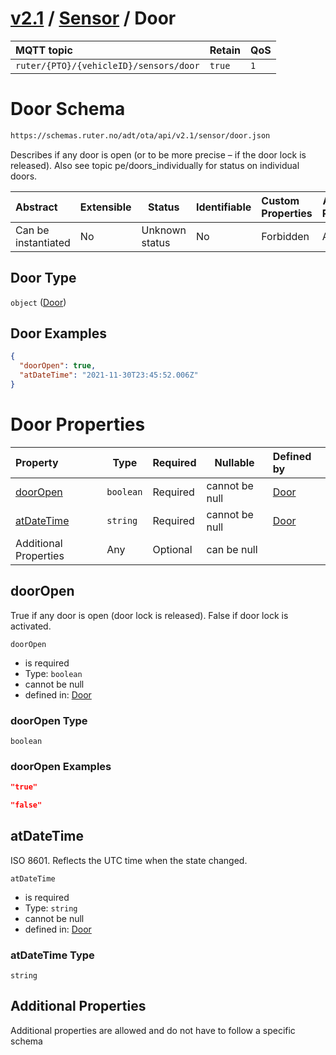 # [v2.1](../../README.md) / [Sensor](README.md) / Door 
 
MQTT topic                                          | Retain   | QoS 
| :------------------------------------------------ | -------- | -------- |
```ruter/{PTO}/{vehicleID}/sensors/door```  | ```true``` | ```1```

# Door Schema

```txt
https://schemas.ruter.no/adt/ota/api/v2.1/sensor/door.json
```

Describes if any door is open (or to be more precise – if the door lock is released). Also see topic pe/doors_individually for status on individual doors.


| Abstract            | Extensible | Status         | Identifiable | Custom Properties | Additional Properties | Access Restrictions | Defined In                                                        |
| :------------------ | ---------- | -------------- | ------------ | :---------------- | --------------------- | ------------------- | ----------------------------------------------------------------- |
| Can be instantiated | No         | Unknown status | No           | Forbidden         | Allowed               | none                | [door.json](../../schema/sensor/door.json "open original schema") |

## Door Type

`object` ([Door](door.md))

## Door Examples

```json
{
  "doorOpen": true,
  "atDateTime": "2021-11-30T23:45:52.006Z"
}
```

# Door Properties

| Property                  | Type      | Required | Nullable       | Defined by                                                                              |
| :------------------------ | --------- | -------- | -------------- | :-------------------------------------------------------------------------------------- |
| [doorOpen](#dooropen)     | `boolean` | Required | cannot be null | [Door](door-properties-dooropen.md "\#/properties/doorOpen#/properties/doorOpen")       |
| [atDateTime](#atdatetime) | `string`  | Required | cannot be null | [Door](door-properties-atdatetime.md "\#/properties/atDateTime#/properties/atDateTime") |
| Additional Properties     | Any       | Optional | can be null    |                                                                                         |

## doorOpen

True if any door is open (door lock is released). False if door lock is activated.


`doorOpen`

-   is required
-   Type: `boolean`
-   cannot be null
-   defined in: [Door](door-properties-dooropen.md "\#/properties/doorOpen#/properties/doorOpen")

### doorOpen Type

`boolean`

### doorOpen Examples

```json
"true"
```

```json
"false"
```

## atDateTime

ISO 8601. Reflects the UTC time when the state changed.


`atDateTime`

-   is required
-   Type: `string`
-   cannot be null
-   defined in: [Door](door-properties-atdatetime.md "\#/properties/atDateTime#/properties/atDateTime")

### atDateTime Type

`string`

## Additional Properties

Additional properties are allowed and do not have to follow a specific schema
